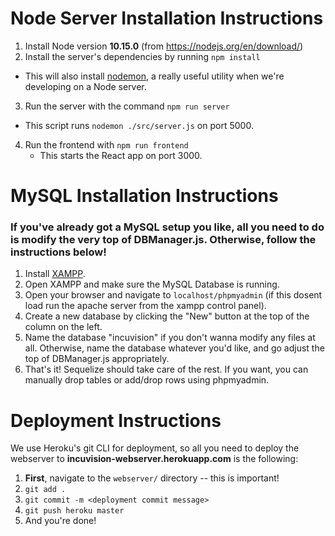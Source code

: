 # Node Server Installation Instructions

1. Install Node version **10.15.0** (from https://nodejs.org/en/download/)
2. Install the server's dependencies by running `npm install`
  - This will also install [nodemon](https://nodemon.io), a really useful utility when we're developing on a Node server.
3. Run the server with the command `npm run server`
  - This script runs `nodemon ./src/server.js` on port 5000.
4. Run the frontend with `npm run frontend`
	- This starts the React app on port 3000.


# MySQL Installation Instructions
### If you've already got a MySQL setup you like, all you need to do is modify the very top of DBManager.js. Otherwise, follow the instructions below!
1. Install [XAMPP](https://www.apachefriends.org/download.html).
2. Open XAMPP and make sure the MySQL Database is running.
3. Open your browser and navigate to `localhost/phpmyadmin` (if this dosent load run the apache server from the xampp control panel).
4. Create a new database by clicking the "New" button at the top of the column on the left.
5. Name the database "incuvision" if you don't wanna modify any files at all. Otherwise, name the database whatever you'd like, and go adjust the top of DBManager.js appropriately.
6. That's it! Sequelize should take care of the rest. If you want, you can manually drop tables or add/drop rows using phpmyadmin.

# Deployment Instructions

We use Heroku's git CLI for deployment, so all you need to deploy the webserver to **incuvision-webserver.herokuapp.com** is the following:
1. **First**, navigate to the `webserver/` directory -- this is important!
2. `git add .`
3. `git commit -m <deployment commit message>`
4. `git push heroku master`
5. And you're done!